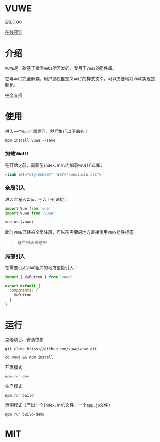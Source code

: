 # VUWE
![LOGO](https://vuwe.github.io/vuwe/img/logo.png)

[在线预览](https://vuwe.github.io/vuwe/#/)

# 介绍
`VUWE`是一款基于微信`WeUI`所开发的，专用于`Vue2`的组件库。

它与`WeUI`完全解耦。用户通过自定义`WeUI`的样式文件，可以方便地对`VUWE`实现定制化。

[中文文档](https://vuwe.github.io/vuwe/doc.html#/)

# 使用
进入一个`Vue`工程项目，然后执行以下命令：
```
npm install vuwe --save
```
### 加载WeUI
在开始之前，需要在`index.html`内加载`WeUI`样式库：
```html
<link rel="stylesheet" href="/weui.min.css">
```

### 全局引入
进入工程入口js，写入下列语句：
```js
import Vue from 'vue'
import Vuwe from 'vuwe'

Vue.use(Vuwe)
```
此时`VUWE`已经被全局注册，可以在需要的地方直接使用`VUWE`组件标签。
> 组件列表看这里

### 局部引入
在需要引入`VUWE`组件的地方直接引入：
```js
import { VwButton } from 'vuwe'

export default {
  components: {
    VwButton
  }
}
```

# 运行
克隆项目、安装依赖
```
git clone https://github.com/vuwe/vuwe.git

cd vuwe && npm install
```

开发模式
```
npm run dev
```

生产模式
```
npm run build
```

示例模式（产出一个`index.html`文件，一个`app.js`文件）
```
npm run build-demo
```

# MIT